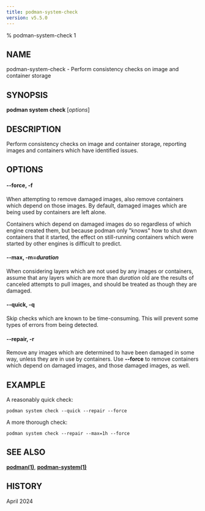 ```yaml
---
title: podman-system-check
version: v5.5.0
---
```


% podman-system-check 1

## NAME
podman\-system\-check - Perform consistency checks on image and container storage

## SYNOPSIS
**podman system check** [*options*]

## DESCRIPTION
Perform consistency checks on image and container storage, reporting images and
containers which have identified issues.

## OPTIONS

#### **--force**, **-f**

When attempting to remove damaged images, also remove containers which depend
on those images.  By default, damaged images which are being used by containers
are left alone.

Containers which depend on damaged images do so regardless of which engine
created them, but because podman only "knows" how to shut down containers that
it started, the effect on still-running containers which were started by other
engines is difficult to predict.

#### **--max**, **-m**=*duration*

When considering layers which are not used by any images or containers, assume
that any layers which are more than *duration* old are the results of canceled
attempts to pull images, and should be treated as though they are damaged.

#### **--quick**, **-q**

Skip checks which are known to be time-consuming.  This will prevent some types
of errors from being detected.

#### **--repair**, **-r**

Remove any images which are determined to have been damaged in some way, unless
they are in use by containers.  Use **--force** to remove containers which
depend on damaged images, and those damaged images, as well.

## EXAMPLE

A reasonably quick check:
```
podman system check --quick --repair --force
```

A more thorough check:
```
podman system check --repair --max=1h --force
```

## SEE ALSO
**[podman(1)](podman.1.md)**, **[podman-system(1)](podman-system.1.md)**

## HISTORY
April 2024
